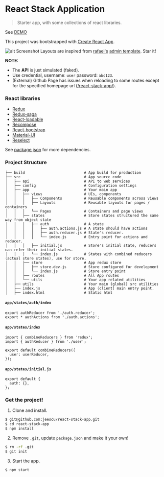 # React Stack Application
> Starter app, with some collections of react libraries.

See [DEMO](https://jeescu.github.io/react-stack-app/)

This project was bootstrapped with [Create React App](https://github.com/facebookincubator/create-react-app).

![alt Screenshot](https://raw.githubusercontent.com/jeescu/react-stack-app/master/public/rsa-sc.png)
Layouts are inspired from [rafael's](https://github.com/rafaelhz) [admin template](https://github.com/rafaelhz/react-material-admin-template). Star it!

__NOTE:__
- The **API** is just simulated (faked).
- Use credential, username: `user` password: `abc123`.
- (External) Github Page has issues when reloading to some routes except for the specified homepage url ([/react-stack-app/](https://jeescu.github.io/react-stack-app/)).

### React libraries
- [Redux](https://github.com/reactjs/redux/)
- [Redux-saga](https://github.com/redux-saga/redux-saga)
- [React-loadable](https://github.com/thejameskyle/react-loadable)
- [Recompose](https://github.com/acdlite/recompose)
- [React-bootstrap](https://github.com/react-bootstrap/react-bootstrap)
- [Material-UI](https://github.com/callemall/material-ui)
- [Reselect](https://github.com/reactjs/reselect/)

See [package.json](https://github.com/jeescu/react-stack-app/blob/master/package.json) for more dependencies.

### Project Structure
```
├── build                           # App build for production
├── src                             # App source code
│   ├── api                         # API to web services
│   ├── config                      # Configuration settings
│   ├── app                         # Your main app
│   │   ├── views                   # UIs, components
│   │   │   ├── Components          # Reusable components across views
│   │   │   ├── Layouts             # Reusable layouts for pages / containers
│   │   │   └── Pages               # Containers and page views
│   │   ├── states                  # Store states structured the same way from object state
│   │   │   ├── auth                # A state
│   │   │   │   ├── auth.actions.js # A state should have actions
│   │   │   │   ├── auth.reducer.js # State's reducer.
│   │   │   │   └── index.js        # Entry point for actions and reducer.
│   │   │   ├── initial.js          # Store's initial state, reducers can refer their initial states.
│   │   │   └── index.js            # States with combined reducers (actual store states), use for store.
│   │   ├── store                   # App redux store
│   │   │   ├── store.dev.js        # Store configured for development
│   │   │   └── index.js            # Store entry point
│   │   ├── routes                  # All App routes
│   │   └── utils                   # Your app related utilities
│   ├── utils                       # Your main (global) src utilities
│   ├── index.js                    # App (client) main entry point.
│   ├── index.html                  # Static html
```

#### `app/states/auth/index`
```
export authReducer from './auth.reducer';
export * authActions from './auth.actions';
```

#### `app/states/index`
```
import { combineReducers } from 'redux';
import { authReducer } from './user';

export default combineReducers({
  user: userReducer,
});
```

#### `app/states/initial.js`
```
export default {
  auth: {},
};
```
### Get the project!
1. Clone and install.
```bash
$ git@github.com:jeescu/react-stack-app.git
$ cd react-stack-app
$ npm install
```

2. Remove `.git`, update `package.json` and make it your own!
```bash
$ rm -rf .git
$ git init
```

3. Start the app.
```
$ npm start
```

